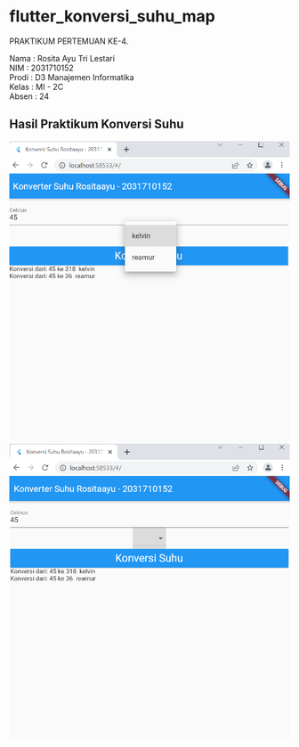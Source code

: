 # flutter_konversi_suhu_map

PRAKTIKUM PERTEMUAN KE-4.
<br>

Nama : Rosita Ayu Tri Lestari <br>
NIM : 2031710152 <br>
Prodi : D3 Manajemen Informatika <br>
Kelas : MI - 2C <br>
Absen : 24

## Hasil Praktikum Konversi Suhu
![image.png](assets/img/gambar1.png) <br>
![image.png](assets/img/gambar2.png)

<br>
